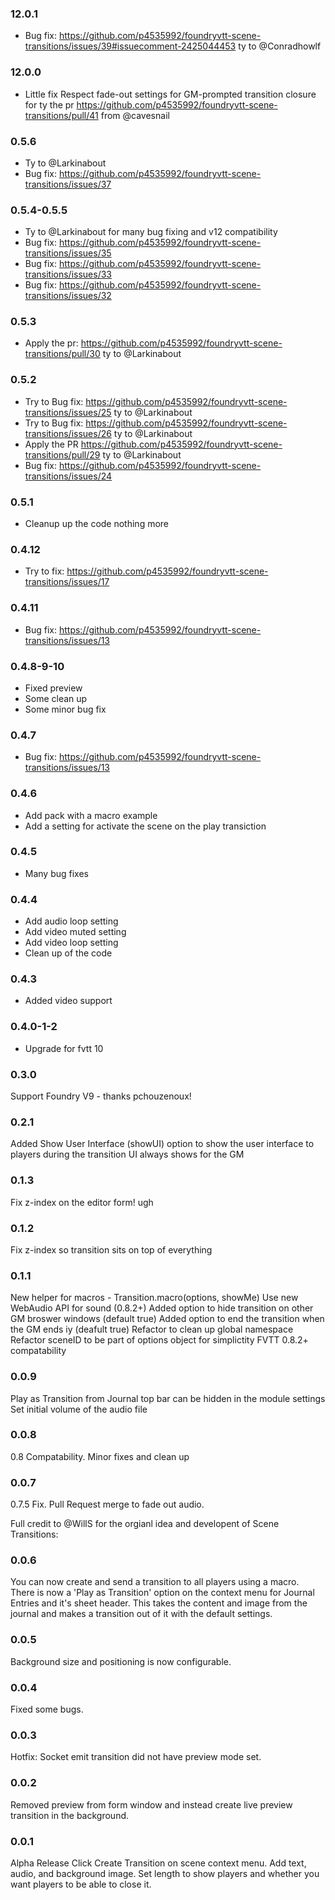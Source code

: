 ### 12.0.1

- Bug fix: https://github.com/p4535992/foundryvtt-scene-transitions/issues/39#issuecomment-2425044453 ty to @Conradhowlf

### 12.0.0

- Little fix Respect fade-out settings for GM-prompted transition closure for ty the pr  https://github.com/p4535992/foundryvtt-scene-transitions/pull/41 from @cavesnail 


### 0.5.6

- Ty to @Larkinabout
- Bug fix: https://github.com/p4535992/foundryvtt-scene-transitions/issues/37

### 0.5.4-0.5.5

- Ty to @Larkinabout for many bug fixing and v12 compatibility
- Bug fix: https://github.com/p4535992/foundryvtt-scene-transitions/issues/35
- Bug fix: https://github.com/p4535992/foundryvtt-scene-transitions/issues/33
- Bug fix: https://github.com/p4535992/foundryvtt-scene-transitions/issues/32

### 0.5.3

- Apply the pr: https://github.com/p4535992/foundryvtt-scene-transitions/pull/30 ty to @Larkinabout

### 0.5.2

- Try to Bug fix: https://github.com/p4535992/foundryvtt-scene-transitions/issues/25 ty to @Larkinabout
- Try to Bug fix: https://github.com/p4535992/foundryvtt-scene-transitions/issues/26 ty to @Larkinabout
- Apply the PR https://github.com/p4535992/foundryvtt-scene-transitions/pull/29 ty to @Larkinabout
- Bug fix: https://github.com/p4535992/foundryvtt-scene-transitions/issues/24

### 0.5.1

- Cleanup up the code nothing more

### 0.4.12

- Try to fix: https://github.com/p4535992/foundryvtt-scene-transitions/issues/17

### 0.4.11

- Bug fix: https://github.com/p4535992/foundryvtt-scene-transitions/issues/13

### 0.4.8-9-10

- Fixed preview
- Some clean up
- Some minor bug fix

### 0.4.7

- Bug fix: https://github.com/p4535992/foundryvtt-scene-transitions/issues/13

### 0.4.6

- Add pack with a macro example
- Add a setting for activate the scene on the play transiction

### 0.4.5

- Many bug fixes

### 0.4.4

- Add audio loop setting
- Add video muted setting
- Add video loop setting
- Clean up of the code

### 0.4.3

- Added video support

### 0.4.0-1-2

- Upgrade for fvtt 10

### 0.3.0

Support Foundry V9 - thanks pchouzenoux!

### 0.2.1
Added Show User Interface (showUI) option to show the user interface to players during the transition
UI always shows for the GM

### 0.1.3
Fix z-index on the editor form! ugh

### 0.1.2
Fix z-index so transition sits on top of everything

### 0.1.1
New helper for macros - Transition.macro(options, showMe)
Use new WebAudio API for sound (0.8.2+)
Added option to hide transition on other GM broswer windows (default true)
Added option to end the transition when the GM ends iy (deafult true)
Refactor to clean up global namespace
Refactor sceneID to be part of options object for simplictity
FVTT 0.8.2+ compatability

### 0.0.9
Play as Transition from Journal top bar can be hidden in the module settings
Set initial volume of the audio file

### 0.0.8
0.8 Compatability. Minor fixes and clean up

### 0.0.7
0.7.5 Fix. Pull Request merge to fade out audio.


Full credit to @WillS for the orgianl idea and developent of Scene Transitions:
### 0.0.6
You can now create and send a transition to all players using a macro. There is now a 'Play as Transition' option on the context menu for Journal Entries and it's sheet header. This takes the content and image from the journal and makes a transition out of it with the default settings.

### 0.0.5
Background size and positioning is now configurable.

### 0.0.4
Fixed some bugs.

### 0.0.3
Hotfix: Socket emit transition did not have preview mode set.

### 0.0.2
Removed preview from form window and instead create live preview transition in the background.

### 0.0.1
Alpha Release
Click Create Transition on scene context menu. Add text, audio, and background image. Set length to show players and whether you want players to be able to close it.
